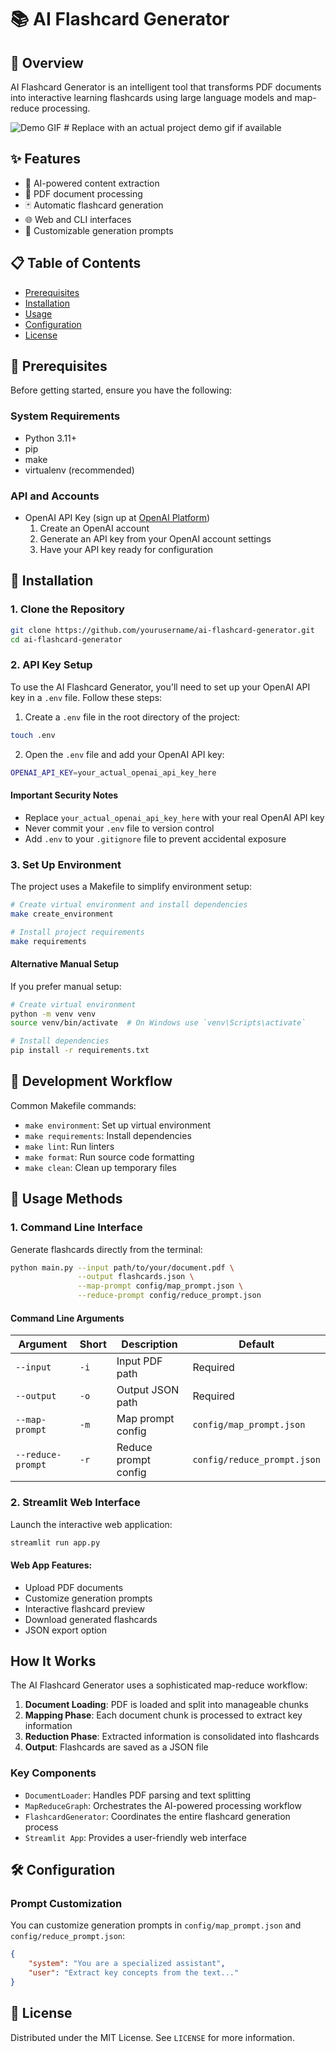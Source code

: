 # 📚 AI Flashcard Generator

## 🌟 Overview

AI Flashcard Generator is an intelligent tool that transforms PDF documents into interactive learning flashcards using large language models and map-reduce processing.

![Demo GIF](path/to/demo.gif)  # Replace with an actual project demo gif if available

## ✨ Features

- 🤖 AI-powered content extraction
- 📄 PDF document processing
- 🃏 Automatic flashcard generation
- 🌐 Web and CLI interfaces
- 🔬 Customizable generation prompts

## 📋 Table of Contents

- [Prerequisites](#-prerequisites)
- [Installation](#-installation)
- [Usage](#-usage)
- [Configuration](#-configuration)
- [License](#-license)

## 🔧 Prerequisites

Before getting started, ensure you have the following:

### System Requirements
- Python 3.11+
- pip
- make
- virtualenv (recommended)

### API and Accounts
- OpenAI API Key (sign up at [OpenAI Platform](https://platform.openai.com/))
    1. Create an OpenAI account
    2. Generate an API key from your OpenAI account settings
    3. Have your API key ready for configuration

## 💾 Installation

### 1. Clone the Repository

```bash
git clone https://github.com/yourusername/ai-flashcard-generator.git
cd ai-flashcard-generator
```

### 2. API Key Setup

To use the AI Flashcard Generator, you'll need to set up your OpenAI API key in a `.env` file. Follow these steps:

1. Create a `.env` file in the root directory of the project:

```bash
touch .env
```

2. Open the `.env` file and add your OpenAI API key:

```bash
OPENAI_API_KEY=your_actual_openai_api_key_here
```

#### Important Security Notes
- Replace `your_actual_openai_api_key_here` with your real OpenAI API key
- Never commit your `.env` file to version control
- Add `.env` to your `.gitignore` file to prevent accidental exposure

### 3. Set Up Environment

The project uses a Makefile to simplify environment setup:

```bash
# Create virtual environment and install dependencies
make create_environment

# Install project requirements
make requirements
```

#### Alternative Manual Setup

If you prefer manual setup:

```bash
# Create virtual environment
python -m venv venv
source venv/bin/activate  # On Windows use `venv\Scripts\activate`

# Install dependencies
pip install -r requirements.txt
```

## 🚀 Development Workflow

Common Makefile commands:
- `make environment`: Set up virtual environment
- `make requirements`: Install dependencies
- `make lint`: Run linters
- `make format`: Run source code formatting
- `make clean`: Clean up temporary files

## 🚀 Usage Methods

### 1. Command Line Interface

Generate flashcards directly from the terminal:

```bash
python main.py --input path/to/your/document.pdf \
               --output flashcards.json \
               --map-prompt config/map_prompt.json \
               --reduce-prompt config/reduce_prompt.json
```

#### Command Line Arguments

| Argument | Short | Description | Default |
|----------|-------|-------------|---------|
| `--input` | `-i` | Input PDF path | Required |
| `--output` | `-o` | Output JSON path | Required |
| `--map-prompt` | `-m` | Map prompt config | `config/map_prompt.json` |
| `--reduce-prompt` | `-r` | Reduce prompt config | `config/reduce_prompt.json` |

### 2. Streamlit Web Interface

Launch the interactive web application:

```bash
streamlit run app.py
```

#### Web App Features:
- Upload PDF documents
- Customize generation prompts
- Interactive flashcard preview
- Download generated flashcards
- JSON export option

## How It Works

The AI Flashcard Generator uses a sophisticated map-reduce workflow:

1. **Document Loading**: PDF is loaded and split into manageable chunks
2. **Mapping Phase**: Each document chunk is processed to extract key information
3. **Reduction Phase**: Extracted information is consolidated into flashcards
4. **Output**: Flashcards are saved as a JSON file

### Key Components

- `DocumentLoader`: Handles PDF parsing and text splitting
- `MapReduceGraph`: Orchestrates the AI-powered processing workflow
- `FlashcardGenerator`: Coordinates the entire flashcard generation process
- `Streamlit App`: Provides a user-friendly web interface

## 🛠 Configuration

### Prompt Customization

You can customize generation prompts in `config/map_prompt.json` and `config/reduce_prompt.json`:

```json
{
    "system": "You are a specialized assistant",
    "user": "Extract key concepts from the text..."
}
```

## 📄 License

Distributed under the MIT License. See `LICENSE` for more information.
